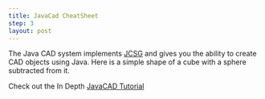 ```yaml
---
title: JavaCad CheatSheet
step: 3
layout: post
---
```


The Java CAD system implements [JCSG](https://github.com/miho/JCSG) and gives you the ability to create CAD objects using Java. Here is a simple shape of a cube with a sphere subtracted from it. 

Check out the In Depth [JavaCAD Tutorial](../../JavaCAD/Overview/)

<script src="https://gist.github.com/madhephaestus/4814b39ee72e9f590757.js"></script>